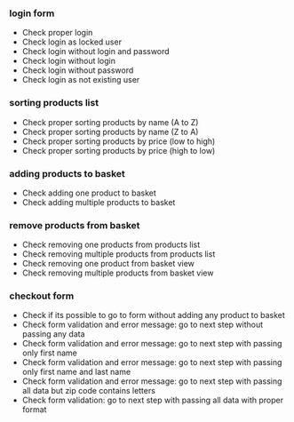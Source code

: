 ### login form
- Check proper login
- Check login as locked user
- Check login without login and password
- Check login without login
- Check login without password
- Check login as not existing user

### sorting products list
- Check proper sorting products by name (A to Z) 
- Check proper sorting products by name (Z to A)
- Check proper sorting products by price (low to high)
- Check proper sorting products by price (high to low)

### adding products to basket
- Check adding one product to basket
- Check adding multiple products to basket

### remove products from basket
- Check removing one products from products list
- Check removing multiple products from products list
- Check removing one product from basket view
- Check removing multiple products from basket view

### checkout form
- Check if its possible to go to form without adding any product to basket
- Check form validation and error message: go to next step without passing any data
- Check form validation and error message: go to next step with passing only first name
- Check form validation and error message: go to next step with passing only first name and last name
- Check form validation and error message: go to next step with passing all data but zip code contains letters
- Check form validation: go to next step with passing all data with proper format